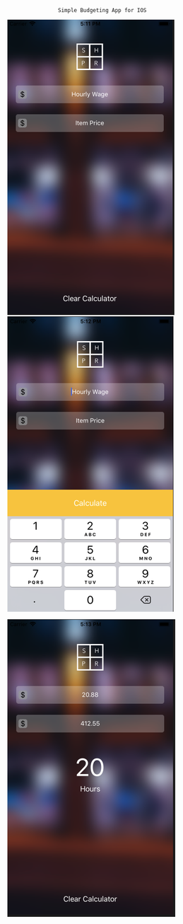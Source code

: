 					Simple Budgeting App for IOS 

![Screenshot](screenshots/1.png) ![Screenshots](screenshots/2.png)

![Screenshot](screenshots/3.png)

